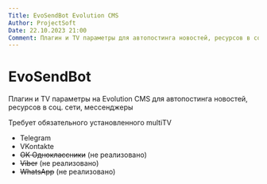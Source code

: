 ```yaml
---
Title: EvoSendBot Evolution CMS
Author: ProjectSoft
Date: 22.10.2023 21:00
Comment: Плагин и TV параметры для автопостинга новостей, ресурсов в соц. сети, мессенджеры
---
```

# EvoSendBot

Плагин и TV параметры на Evolution CMS для автопостинга новостей, ресурсов в соц. сети, мессенджеры

Требует обязательного установленного multiTV
* Telegram
* VKontakte
* ~~OK Одноклассники~~ (не реализовано)
* ~~Viber~~ (не реализовано)
* ~~WhatsApp~~ (не реализовано)
